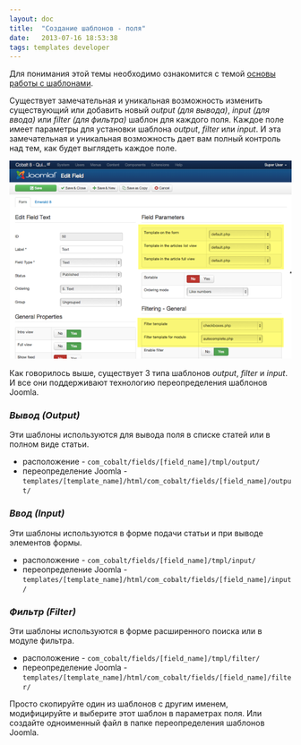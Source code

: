 ```yaml
---
layout: doc
title:  "Создание шаблонов - поля"
date:   2013-07-16 18:53:38
tags: templates developer
---
```


<div class="alert">Для понимания этой темы необходимо ознакомится с темой <a href="/ru/cobalt/create-templates-general">основы работы с шаблонами</a>.</div>

Существует замечательная и уникальная возможность изменить существующий или добавить новый _output (для вывода)_, _input (для ввода)_ или _filter (для фильтра)_ шаблон для каждого поля. Каждое поле имеет параметры для установки шаблона _output_, _filter_ или _input_. И эта замечательная и уникальная возможность дает вам полный контроль над тем, как будет выглядеть каждое поле.

![](/assets/img/screenshots/fieldstmpls.png)

Как говорилось выше, существует 3 типа шаблонов _output_, _filter_ и _input_. И все они поддерживают технологию переопределения шаблонов Joomla.

### _Вывод (Output)_

Эти шаблоны используются для вывода поля в списке статей или в полном виде статьи.

- расположение - `com_cobalt/fields/[field_name]/tmpl/output/`
- переопределение Joomla - `templates/[template_name]/html/com_cobalt/fields/[field_name]/output/`

### _Ввод (Input)_

Эти шаблоны используются в форме подачи статьи и при выводе элементов формы.

- расположение - `com_cobalt/fields/[field_name]/tmpl/input/`
- переопределение Joomla - `templates/[template_name]/html/com_cobalt/fields/[field_name]/input/`

### _Фильтр (Filter)_

Эти шаблоны используются в форме расширенного поиска или в модуле фильтра.

- расположение - `com_cobalt/fields/[field_name]/tmpl/filter/`
- переопределение Joomla - `templates/[template_name]/html/com_cobalt/fields/[field_name]/filter/`

Просто скопируйте один из шаблонов с другим именем, модифицируйте и выберите этот шаблон в параметрах поля. Или создайте одноименный файл в папке переопределения шаблонов Joomla.
